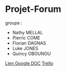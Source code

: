 # Projet-Forum
groupe :
- Nathy MELLAL
- Pierric COME
- Florian DAGNAS
- Luke JONES
- Quincy OBOUNOU



[Lien Google DOC](https://docs.google.com/document/d/1omAeKbQOeYaap4RX3qKg7whCzQdDwmaRJPslWD8ngG0/edit)
[Trello](https://trello.com/invite/b/QIs6SPOM/3b503994258364af562537706bf98691/projet-forum)
